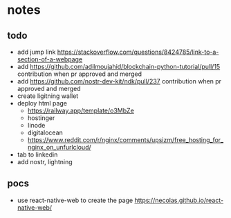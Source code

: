 # notes

## todo

- add jump link https://stackoverflow.com/questions/8424785/link-to-a-section-of-a-webpage
- add https://github.com/adilmoujahid/blockchain-python-tutorial/pull/15 contribution when pr approved and merged
- add https://github.com/nostr-dev-kit/ndk/pull/237 contribution when pr approved and merged
- create ligitning wallet
- deploy html page
  - https://railway.app/template/o3MbZe
  - hostinger
  - linode
  - digitalocean
  - https://www.reddit.com/r/nginx/comments/upsizm/free_hosting_for_nginx_on_unfurlcloud/
- tab to linkedin
- add nostr, lightning

## pocs

- use react-native-web to create the page https://necolas.github.io/react-native-web/
